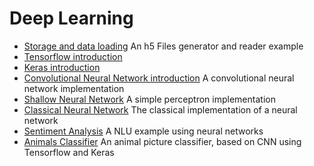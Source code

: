 # Deep Learning


 
* [Storage and data loading](storage_and_data_loading) An h5 Files generator and reader example
* [Tensorflow introduction](tensorflow)
* [Keras introduction](keras)
* [Convolutional Neural Network introduction](cnn) A convolutional neural network implementation
* [Shallow Neural Network](shallow_neural_network) A simple perceptron implementation
* [Classical Neural Network](neural_network) The classical implementation of a neural network
* [Sentiment Analysis](sentiment_analysis) A NLU example using neural networks
* [Animals Classifier](animal_classifier) An animal picture classifier, based on CNN using Tensorflow and Keras



